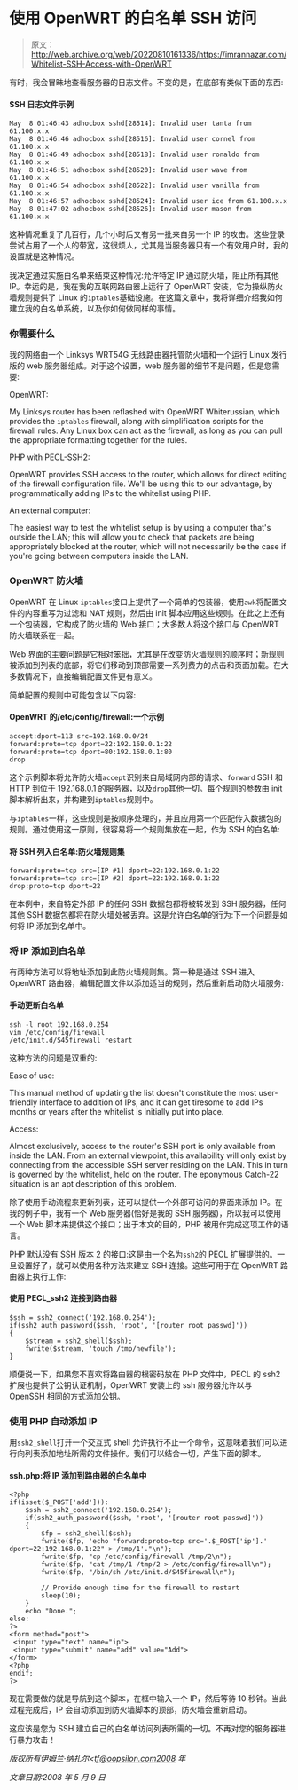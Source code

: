 # 使用 OpenWRT 的白名单 SSH 访问

> 原文：<http://web.archive.org/web/20220810161336/https://imrannazar.com/Whitelist-SSH-Access-with-OpenWRT>

有时，我会冒昧地查看服务器的日志文件。不变的是，在底部有类似下面的东西:

#### SSH 日志文件示例

```
May  8 01:46:43 adhocbox sshd[28514]: Invalid user tanta from 61.100.x.x
May  8 01:46:46 adhocbox sshd[28516]: Invalid user cornel from 61.100.x.x
May  8 01:46:49 adhocbox sshd[28518]: Invalid user ronaldo from 61.100.x.x
May  8 01:46:51 adhocbox sshd[28520]: Invalid user wave from 61.100.x.x
May  8 01:46:54 adhocbox sshd[28522]: Invalid user vanilla from 61.100.x.x
May  8 01:46:57 adhocbox sshd[28524]: Invalid user ice from 61.100.x.x
May  8 01:47:02 adhocbox sshd[28526]: Invalid user mason from 61.100.x.x
```

这种情况重复了几百行，几个小时后又有另一批来自另一个 IP 的攻击。这些登录尝试占用了一个人的带宽，这很烦人，尤其是当服务器只有一个有效用户时，我的设置就是这种情况。

我决定通过实施白名单来结束这种情况:允许特定 IP 通过防火墙，阻止所有其他 IP。幸运的是，我在我的互联网路由器上运行了 OpenWRT 安装，它为操纵防火墙规则提供了 Linux 的`iptables`基础设施。在这篇文章中，我将详细介绍我如何建立我的白名单系统，以及你如何做同样的事情。

### 你需要什么

我的网络由一个 Linksys WRT54G 无线路由器托管防火墙和一个运行 Linux 发行版的 web 服务器组成。对于这个设置，web 服务器的细节不是问题，但是您需要:

OpenWRT:

My Linksys router has been reflashed with OpenWRT Whiterussian, which provides the `iptables` firewall, along with simplification scripts for the firewall rules. Any Linux box can act as the firewall, as long as you can pull the appropriate formatting together for the rules.

PHP with PECL-SSH2:

OpenWRT provides SSH access to the router, which allows for direct editing of the firewall configuration file. We'll be using this to our advantage, by programmatically adding IPs to the whitelist using PHP.

An external computer:

The easiest way to test the whitelist setup is by using a computer that's outside the LAN; this will allow you to check that packets are being appropriately blocked at the router, which will not necessarily be the case if you're going between computers inside the LAN.

### OpenWRT 防火墙

OpenWRT 在 Linux `iptables`接口上提供了一个简单的包装器，使用`awk`将配置文件的内容重写为过滤和 NAT 规则，然后由 init 脚本应用这些规则。在此之上还有一个包装器，它构成了防火墙的 Web 接口；大多数人将这个接口与 OpenWRT 防火墙联系在一起。

Web 界面的主要问题是它相对笨拙，尤其是在改变防火墙规则的顺序时；新规则被添加到列表的底部，将它们移动到顶部需要一系列费力的点击和页面加载。在大多数情况下，直接编辑配置文件更有意义。

简单配置的规则中可能包含以下内容:

#### OpenWRT 的/etc/config/firewall:一个示例

```
accept:dport=113 src=192.168.0.0/24
forward:proto=tcp dport=22:192.168.0.1:22
forward:proto=tcp dport=80:192.168.0.1:80
drop
```

这个示例脚本将允许防火墙`accept`识别来自局域网内部的请求、`forward` SSH 和 HTTP 到位于 192.168.0.1 的服务器，以及`drop`其他一切。每个规则的参数由 init 脚本解析出来，并构建到`iptables`规则中。

与`iptables`一样，这些规则是按顺序处理的，并且应用第一个匹配传入数据包的规则。通过使用这一原则，很容易将一个规则集放在一起，作为 SSH 的白名单:

#### 将 SSH 列入白名单:防火墙规则集

```
forward:proto=tcp src=[IP #1] dport=22:192.168.0.1:22
forward:proto=tcp src=[IP #2] dport=22:192.168.0.1:22
drop:proto=tcp dport=22
```

在本例中，来自特定外部 IP 的任何 SSH 数据包都将被转发到 SSH 服务器，任何其他 SSH 数据包都将在防火墙处被丢弃。这是允许白名单的行为:下一个问题是如何将 IP 添加到名单中。

### 将 IP 添加到白名单

有两种方法可以将地址添加到此防火墙规则集。第一种是通过 SSH 进入 OpenWRT 路由器，编辑配置文件以添加适当的规则，然后重新启动防火墙服务:

#### 手动更新白名单

```
ssh -l root 192.168.0.254
vim /etc/config/firewall
/etc/init.d/S45firewall restart
```

这种方法的问题是双重的:

Ease of use:

This manual method of updating the list doesn't constitute the most user-friendly interface to addition of IPs, and it can get tiresome to add IPs months or years after the whitelist is initially put into place.

Access:

Almost exclusively, access to the router's SSH port is only available from inside the LAN. From an external viewpoint, this availability will only exist by connecting from the accessible SSH server residing on the LAN. This in turn is governed by the whitelist, held on the router. The eponymous Catch-22 situation is an apt description of this problem.

除了使用手动流程来更新列表，还可以提供一个外部可访问的界面来添加 IP。在我的例子中，我有一个 Web 服务器(恰好是我的 SSH 服务器)，所以我可以使用一个 Web 脚本来提供这个接口；出于本文的目的，PHP 被用作完成这项工作的语言。

PHP 默认没有 SSH 版本 2 的接口:这是由一个名为`ssh2`的 PECL 扩展提供的。一旦设置好了，就可以使用各种方法来建立 SSH 连接。这些可用于在 OpenWRT 路由器上执行工作:

#### 使用 PECL_ssh2 连接到路由器

```
$ssh = ssh2_connect('192.168.0.254');
if(ssh2_auth_password($ssh, 'root', '[router root passwd]'))
{
	$stream = ssh2_shell($ssh);
	fwrite($stream, 'touch /tmp/newfile');
}
```

顺便说一下，如果您不喜欢将路由器的根密码放在 PHP 文件中，PECL 的 ssh2 扩展也提供了公钥认证机制，OpenWRT 安装上的 ssh 服务器允许以与 OpenSSH 相同的方式添加公钥。

### 使用 PHP 自动添加 IP

用`ssh2_shell`打开一个交互式 shell 允许执行不止一个命令，这意味着我们可以进行向列表添加地址所需的文件操作。我们可以结合一切，产生下面的脚本。

#### ssh.php:将 IP 添加到路由器的白名单中

```
<?php
if(isset($_POST['add'])):
	$ssh = ssh2_connect('192.168.0.254');
	if(ssh2_auth_password($ssh, 'root', '[router root passwd]'))
	{
		$fp = ssh2_shell($ssh);
		fwrite($fp, 'echo "forward:proto=tcp src='.$_POST['ip'].' dport=22:192.168.0.1:22" > /tmp/1'."\n");
		fwrite($fp, "cp /etc/config/firewall /tmp/2\n");
		fwrite($fp, "cat /tmp/1 /tmp/2 > /etc/config/firewall\n");
		fwrite($fp, "/bin/sh /etc/init.d/S45firewall\n");

		// Provide enough time for the firewall to restart
		sleep(10);
	}
	echo "Done.";
else:
?>
<form method="post">
 <input type="text" name="ip">
 <input type="submit" name="add" value="Add">
</form>
<?php
endif;
?>
```

现在需要做的就是导航到这个脚本，在框中输入一个 IP，然后等待 10 秒钟。当此过程完成后，IP 会自动添加到防火墙脚本的顶部，防火墙会重新启动。

这应该是您为 SSH 建立自己的白名单访问列表所需的一切。不再对您的服务器进行暴力攻击！

*版权所有伊姆兰·纳扎尔<tf@oopsilon.com2008 年*

*文章日期:2008 年 5 月 9 日*